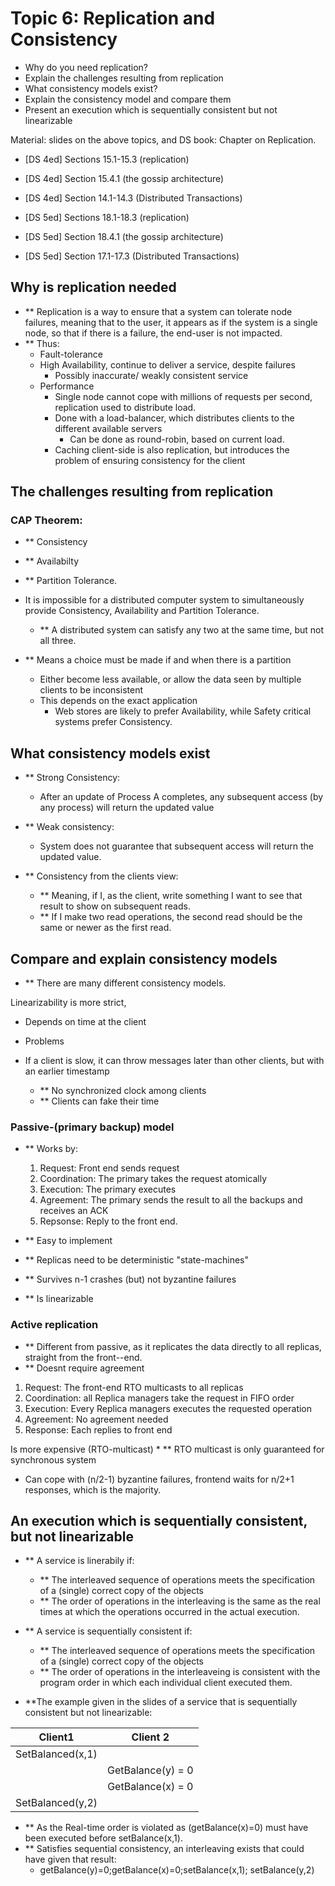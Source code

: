 # Topic 6: Replication and Consistency

* Why do you need replication?
* Explain the challenges resulting from replication
* What consistency models exist?
* Explain the consistency model and compare them
* Present an execution which is sequentially consistent but not linearizable

Material: slides on the above topics,  and DS book: Chapter on Replication. 

* [DS 4ed] Sections 15.1-15.3 (replication)
* [DS 4ed] Section 15.4.1 (the gossip architecture)
* [DS 4ed] Section 14.1-14.3 (Distributed Transactions)

* [DS 5ed] Sections 18.1-18.3 (replication)
* [DS 5ed] Section 18.4.1 (the gossip architecture)
* [DS 5ed] Section 17.1-17.3 (Distributed Transactions)


## Why is replication needed
* ** Replication is a way to ensure that a system can tolerate node failures, meaning that to the user, it appears as if the system is a single node, so that if there is a failure, the end-user is not impacted.
* ** Thus:
  * Fault-tolerance
  * High Availability, continue to deliver a service, despite failures
    * Possibly inaccurate/ weakly consistent service
  * Performance
    * Single node cannot cope with millions of requests per second, replication used to distribute load.
    * Done with a load-balancer, which distributes clients to the different available servers
      * Can be done as round-robin, based on current load.
    * Caching client-side is also replication, but introduces the problem of ensuring consistency for the client

## The challenges resulting from replication

### CAP Theorem:
* ** Consistency
* ** Availabilty
* ** Partition Tolerance.
* It is impossible for a distributed computer system to simultaneously provide Consistency, Availability and Partition Tolerance.
  * ** A distributed system can satisfy any two at the same time, but not all three.

* ** Means a choice must be made if and when there is a partition
  * Either become less available, or allow the data seen by multiple clients to be inconsistent
  * This depends on the exact application
    * Web stores are likely to prefer Availability, while Safety critical systems prefer Consistency.
## What consistency models exist
* ** Strong Consistency:
  * After an update of Process A completes, any subsequent access (by any process) will return the updated value
* ** Weak consistency:
  * System does not guarantee that subsequent access will return the updated value.

* ** Consistency from the clients view:
  * ** Meaning, if I, as the client, write something I want to see that result to show on subsequent reads.
  * ** If I make two read operations, the second read should be the same or newer as the first read.
## Compare and explain consistency models
* ** There are many different consistency models.

Linearizability is more strict,
* Depends on time at the client

* Problems
* If a client is slow, it can throw messages later than other clients, but with an earlier timestamp
    * ** No synchronized clock among clients
    * ** Clients can fake their time

### Passive-(primary backup) model
* ** Works by:
    1. Request: Front end sends request
    2. Coordination: The primary takes the request atomically
    3. Execution: The primary executes
    4. Agreement: The primary sends the result to all the backups and receives an ACK
    5. Repsonse: Reply to the front end.

* ** Easy to implement
* ** Replicas need to be deterministic "state-machines"
* ** Survives n-1 crashes (but) not byzantine failures
* ** Is linearizable

### Active replication
* ** Different from passive, as it replicates the data directly to all replicas, straight from the front--end.
* ** Doesnt require agreement
1. Request: The front-end RTO multicasts to all replicas
2. Coordination: all Replica managers take the request in FIFO order
3. Execution: Every Replica managers executes the requested operation
4. Agreement: No agreement needed
5. Response: Each replies to front end

Is more expensive (RTO-multicast)
    * ** RTO multicast is only guaranteed for synchronous system
* Can cope with (n/2-1) byzantine failures, frontend waits for n/2+1 responses, which is the majority.


## An execution which is sequentially consistent, but not linearizable

* ** A service is linerabily if:
  * ** The interleaved sequence of operations meets the specification of a (single) correct copy of the objects
  * ** The order of operations in the interleaving is the same as the real times at which the operations occurred in the actual execution.

* ** A service is sequentially consistent if:
  * ** The interleaved sequence of operations meets the specification of a (single) correct copy of the objects
  * ** The order of operations in the interleaveing is consistent with the program order in which each individual client executed them.

* **The example given in the slides of a service that is sequentially consistent but not linearizable:
  
| Client1               | Client 2          |
| -------------         |   :-------------: |
| SetBalanced(x,1)      |                   |
|                       | GetBalance(y) = 0 |
|                       | GetBalance(x) = 0 |
| SetBalanced(y,2)      |                   |

* ** As the Real-time order is violated as (getBalance(x)=0) must have been executed before setBalance(x,1).
* ** Satisfies sequential consistency, an interleaving exists that could have given that result:
  * getBalance(y)=0;getBalance(x)=0;setBalance(x,1); setBalance(y,2)

